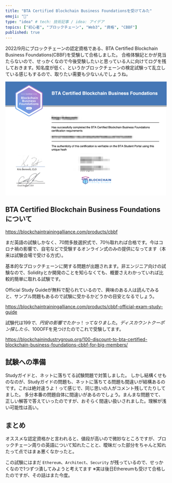 ```yaml
---
title: "BTA Certified Blockchain Business Foundationsを受けてみた"
emoji: "📘"
type: "idea" # tech: 技術記事 / idea: アイデア
topics: ["初心者", "ブロックチェーン", "Web3", "資格", "CBBF"]
published: true
---
```


2022/9月にブロックチェーンの認定資格である、BTA Certified Blockchain Business Foundations(CBBF)を受験して合格しました。
合格体験記とかが見当たらないので、せっかくなので今後受験したいと思っている人に向けてログを残しておきます。知名度が低く、というかブロックチェーンの検定試験って乱立している感じもするので、取りたい需要も少ないんでしょうね。

![certificate-image](/images/001/certificate.png)

## BTA Certified Blockchain Business Foundations について

https://blockchaintrainingalliance.com/products/cbbf

まだ英語の試験しかなく、70問多肢選択式で、70％取れれば合格です。今はコロナ禍の影響で、自宅などで受験するオンライン式のみの提供になってます（本来は試験会場で受ける方式）。

基本的なブロックチェーンに関する問題が出題されます。非エンジニア向けの試験なので、Solidityとか開発のことを知らなくても、概要さえわかっていれば比較的簡単に取れる試験です。

Official Study Guideが無料で配られているので、興味のある人は読んでみると、サンプル問題もあるので試験に受かるかどうかの目安となるでしょう。

https://blockchaintrainingalliance.com/products/cbbf-official-exam-study-guide

試験代は$199で、円安の影響でたかっ！ってなりました。ディスカウントクーポン探したら、$100OFFを見つけたのでこれで受験してます。

https://blockchainindustrygroup.org/100-discount-to-bta-certified-blockchain-business-foundations-cbbf-for-big-members/

## 試験への準備

Studyガイドと、ネットに落ちてる試験問題で対策しました。
しかし結構くせものなのが、Studyガイドの問題も、ネットに落ちてる問題も間違いが結構あるのです。これは絶対違うよ！って感じで、同じ思いの人がコメント残してたりしてました。
多分本番の問題自体に間違いがあるのでしょう。まんまな問題でて、正しい解答で答えていったのですが、おそらく間違い扱いされました。理解が浅い可能性は高い。

## まとめ

オススメな認定資格かと言われると、値段が高いので微妙なところですが、ブロックチェーン周りの英語について知れたことと、曖昧だった部分をちゃんと知れたって点ではまぁ悪くなかったと。

この試験にはまだ `Ethereum`、`Architect`、`Security` が残っているので、せっかくなので1つずつ潰してみようと考えてます
※実は後日Ethereumも受けて合格したのですが、その話はまた今度。
